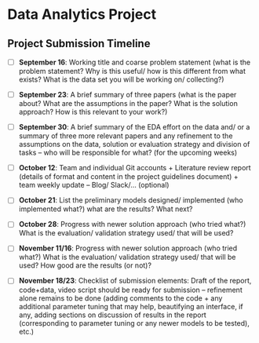 # Data Analytics Project

## Project Submission Timeline

- [ ] **September 16**: Working title and coarse problem statement (what is the problem statement? Why is this useful/ how is this different from what exists? What is the data set you will be working on/ collecting?)  

- [ ] **September 23**: A brief summary of three papers (what is the paper about? What are the assumptions in the paper? What is the solution approach? How is this relevant to your work?)  

- [ ] **September 30**: A brief summary of the EDA effort on the data and/ or a summary of three more relevant papers and any refinement to the assumptions on the data, solution or evaluation strategy and division of tasks – who will be responsible for what? (for the upcoming weeks)  

- [ ] **October 12**: Team and individual Git accounts + Literature review report (details of format and content in the project guidelines document) + team weekly update – Blog/ Slack/… (optional) 

- [ ] **October 21**: List the preliminary models designed/ implemented (who implemented what?) what are the results? What next?  

- [ ] **October 28**: Progress with newer solution approach (who tried what?) What is the evaluation/ validation strategy used/ that will be used?  

- [ ] **November 11/16**:  Progress with newer solution approach (who tried what?) What is the evaluation/ validation strategy used/ that will be used? How good are the results (or not)?  

- [ ] **November 18/23**: Checklist of submission elements: Draft of the report, code+data, video script should be ready for submission – refinement alone remains to be done (adding comments to the code + any additional parameter tuning that may help, beautifying an interface, if any, adding sections on discussion of results in the report (corresponding to parameter tuning or any newer models to be tested), etc.) 
